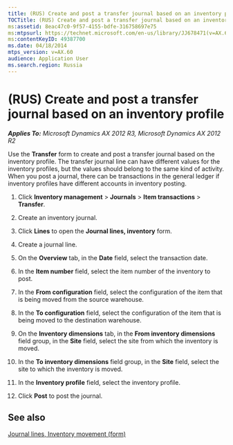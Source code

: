 ```yaml
---
title: (RUS) Create and post a transfer journal based on an inventory profile
TOCTitle: (RUS) Create and post a transfer journal based on an inventory profile
ms:assetid: 8eac47c0-9f57-4155-bdfe-316758697e75
ms:mtpsurl: https://technet.microsoft.com/en-us/library/JJ678471(v=AX.60)
ms:contentKeyID: 49387700
ms.date: 04/18/2014
mtps_version: v=AX.60
audience: Application User
ms.search.region: Russia
---
```


# (RUS) Create and post a transfer journal based on an inventory profile 


_**Applies To:** Microsoft Dynamics AX 2012 R3, Microsoft Dynamics AX 2012 R2_

Use the **Transfer** form to create and post a transfer journal based on the inventory profile. The transfer journal line can have different values for the inventory profiles, but the values should belong to the same kind of activity. When you post a journal, there can be transactions in the general ledger if inventory profiles have different accounts in inventory posting.

1.  Click **Inventory management** \> **Journals** \> **Item transactions** \> **Transfer**.

2.  Create an inventory journal.

3.  Click **Lines** to open the **Journal lines, inventory** form.

4.  Create a journal line.

5.  On the **Overview** tab, in the **Date** field, select the transaction date.

6.  In the **Item number** field, select the item number of the inventory to post.

7.  In the **From configuration** field, select the configuration of the item that is being moved from the source warehouse.

8.  In the **To configuration** field, select the configuration of the item that is being moved to the destination warehouse.

9.  On the **Inventory dimensions** tab, in the **From inventory dimensions** field group, in the **Site** field, select the site from which the inventory is moved.

10. In the **To inventory dimensions** field group, in the **Site** field, select the site to which the inventory is moved.

11. In the **Inventory profile** field, select the inventory profile.

12. Click **Post** to post the journal.

## See also

[Journal lines, Inventory movement (form)](https://technet.microsoft.com/en-us/library/aa598740\(v=ax.60\))

  


